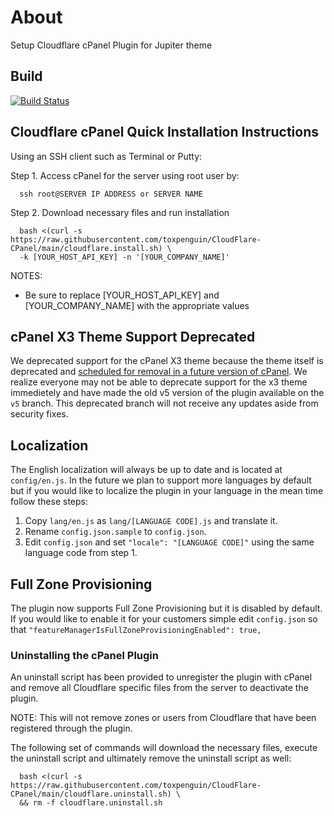 # About

Setup Cloudflare cPanel Plugin for Jupiter theme

## Build

[![Build Status](https://travis-ci.org/toxpenguin/Cloudflare-CPanel.svg?branch=main)](https://travis-ci.org/toxpenguin/Cloudflare-CPanel)

## Cloudflare cPanel Quick Installation Instructions

Using an SSH client such as Terminal or Putty:

Step 1. Access cPanel for the server using root user by:

      ssh root@SERVER IP ADDRESS or SERVER NAME

Step 2. Download necessary files and run installation

      bash <(curl -s https://raw.githubusercontent.com/toxpenguin/CloudFlare-CPanel/main/cloudflare.install.sh) \
      -k [YOUR_HOST_API_KEY] -n '[YOUR_COMPANY_NAME]'

NOTES:

- Be sure to replace [YOUR_HOST_API_KEY] and [YOUR_COMPANY_NAME] with the appropriate values

## cPanel X3 Theme Support Deprecated

We deprecated support for the cPanel X3 theme because the theme itself is deprecated and [scheduled for removal in a future version of cPanel](https://blog.cpanel.com/its-time-to-say-goodbye-to-x3/).  We realize everyone may not be able to deprecate support for the x3 theme immedietely and have made the old v5 version of the plugin available on the `v5` branch.  This deprecated branch will not receive any updates aside from security fixes.

## Localization

The English localization will always be up to date and is located at `config/en.js`.  In the future we
plan to support more languages by default but if you would like to localize the plugin in your language
in the mean time follow these steps:

1. Copy `lang/en.js` as `lang/[LANGUAGE CODE].js` and translate it.
2. Rename `config.json.sample` to `config.json`.
3. Edit `config.json` and set `"locale": "[LANGUAGE CODE]"` using the same language code from step 1.

## Full Zone Provisioning

The plugin now supports Full Zone Provisioning but it is disabled by default.  If you would like to enable
it for your customers simple edit `config.json` so that `"featureManagerIsFullZoneProvisioningEnabled": true,`

### Uninstalling the cPanel Plugin

An uninstall script has been provided to unregister the plugin with cPanel and remove all Cloudflare specific files from the server to deactivate the plugin.

NOTE: This will not remove zones or users from Cloudflare that have been registered through the plugin.

The following set of commands will download the necessary files, execute the uninstall script and ultimately remove the uninstall script as well:

      bash <(curl -s https://raw.githubusercontent.com/toxpenguin/CloudFlare-CPanel/main/cloudflare.uninstall.sh) \
      && rm -f cloudflare.uninstall.sh
